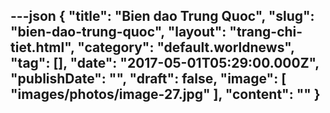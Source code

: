---json
{
    "title": "Bien dao Trung Quoc",
    "slug": "bien-dao-trung-quoc",
    "layout": "trang-chi-tiet.html",
    "category": "default.worldnews",
    "tag": [],
    "date": "2017-05-01T05:29:00.000Z",
    "publishDate": "",
    "draft": false,
    "image": [
        "images/photos/image-27.jpg"
    ],
    "__content__": ""
}
---
